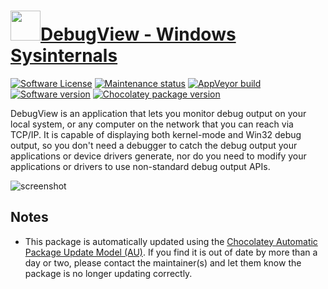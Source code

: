 # [<img src="https://cdn.jsdelivr.net/gh/dgalbraith/chocolatey-packages@54a7be0af6b7a76a706d99797b00f8295bb34f27/icons/dbgview.png" width="48" height="48" />DebugView - Windows Sysinternals](https://chocolatey.org/packages/dbgview)

[![Software License](https://img.shields.io/badge/License-Proprietary-grey.svg)](https://docs.microsoft.com/en-us/sysinternals/license-terms)
[![Maintenance status](https://img.shields.io/badge/maintained%3F-yes-green.svg)](https://gitHub.com/dgalbraith/chocolatey-packages/graphs/commit-activity)
[![AppVeyor build](https://img.shields.io/appveyor/ci/dgalbraith/chocolatey-packages)](https://ci.appveyor.com/project/dgalbraith/chocolatey-packages)
[![Software version](https://img.shields.io/badge/Source-v4.81-blue)](https://docs.microsoft.com/sysinternals/downloads/dbgview)
[![Chocolatey package version](https://img.shields.io/chocolatey/v/dbgview?label=Chocolatey)](https://chocolatey.org/packages/dbgview)

DebugView is an application that lets you monitor debug output on your local system, or any computer on the network
that you can reach via TCP/IP. It is capable of displaying both kernel-mode and Win32 debug output, so you don't need
a debugger to catch the debug output your applications or device drivers generate, nor do you need to modify your
applications or drivers to use non-standard debug output APIs.

![screenshot](https://cdn.jsdelivr.net/gh/dgalbraith/chocolatey-packages@ab7733d9bd5714cac138fe9e5eec447633fb3d75/automatic/dbgview/screenshot.png)

## Notes

* This package is automatically updated using the [Chocolatey Automatic Package Update Model (AU)](https://github.com/majkinetor/au/blob/master/README.md).
  If you find it is out of date by more than a day or two, please contact the maintainer(s) and let them know the package is no longer updating correctly.
